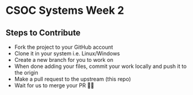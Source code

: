 # CSOC Systems Week 2

## Steps to Contribute

-   Fork the project to your GitHub account
-   Clone it in your system i.e. Linux/Windows
-   Create a new branch for you to work on
-   When done adding your files, commit your work locally and push it to the origin
-   Make a pull request to the upstream (this repo)
-   Wait for us to merge your PR :man_technologist:

